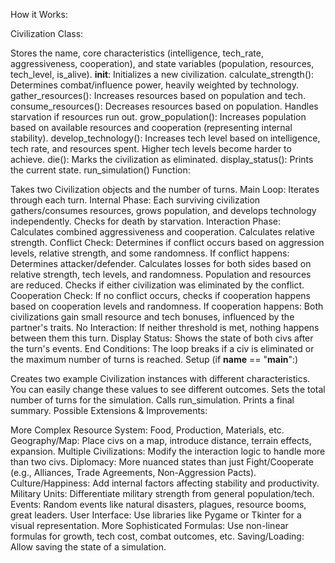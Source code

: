 How it Works:

Civilization Class:

Stores the name, core characteristics (intelligence, tech_rate, aggressiveness, cooperation), and state variables (population, resources, tech_level, is_alive).
__init__: Initializes a new civilization.
calculate_strength(): Determines combat/influence power, heavily weighted by technology.
gather_resources(): Increases resources based on population and tech.
consume_resources(): Decreases resources based on population. Handles starvation if resources run out.
grow_population(): Increases population based on available resources and cooperation (representing internal stability).
develop_technology(): Increases tech level based on intelligence, tech rate, and resources spent. Higher tech levels become harder to achieve.
die(): Marks the civilization as eliminated.
display_status(): Prints the current state.
run_simulation() Function:

Takes two Civilization objects and the number of turns.
Main Loop: Iterates through each turn.
Internal Phase: Each surviving civilization gathers/consumes resources, grows population, and develops technology independently. Checks for death by starvation.
Interaction Phase:
Calculates combined aggressiveness and cooperation.
Calculates relative strength.
Conflict Check: Determines if conflict occurs based on aggression levels, relative strength, and some randomness. If conflict happens:
Determines attacker/defender.
Calculates losses for both sides based on relative strength, tech levels, and randomness. Population and resources are reduced.
Checks if either civilization was eliminated by the conflict.
Cooperation Check: If no conflict occurs, checks if cooperation happens based on cooperation levels and randomness. If cooperation happens:
Both civilizations gain small resource and tech bonuses, influenced by the partner's traits.
No Interaction: If neither threshold is met, nothing happens between them this turn.
Display Status: Shows the state of both civs after the turn's events.
End Conditions: The loop breaks if a civ is eliminated or the maximum number of turns is reached.
Setup (if __name__ == "__main__":)

Creates two example Civilization instances with different characteristics. You can easily change these values to see different outcomes.
Sets the total number of turns for the simulation.
Calls run_simulation.
Prints a final summary.
Possible Extensions & Improvements:

More Complex Resource System: Food, Production, Materials, etc.
Geography/Map: Place civs on a map, introduce distance, terrain effects, expansion.
Multiple Civilizations: Modify the interaction logic to handle more than two civs.
Diplomacy: More nuanced states than just Fight/Cooperate (e.g., Alliances, Trade Agreements, Non-Aggression Pacts).
Culture/Happiness: Add internal factors affecting stability and productivity.
Military Units: Differentiate military strength from general population/tech.
Events: Random events like natural disasters, plagues, resource booms, great leaders.
User Interface: Use libraries like Pygame or Tkinter for a visual representation.
More Sophisticated Formulas: Use non-linear formulas for growth, tech cost, combat outcomes, etc.
Saving/Loading: Allow saving the state of a simulation.

